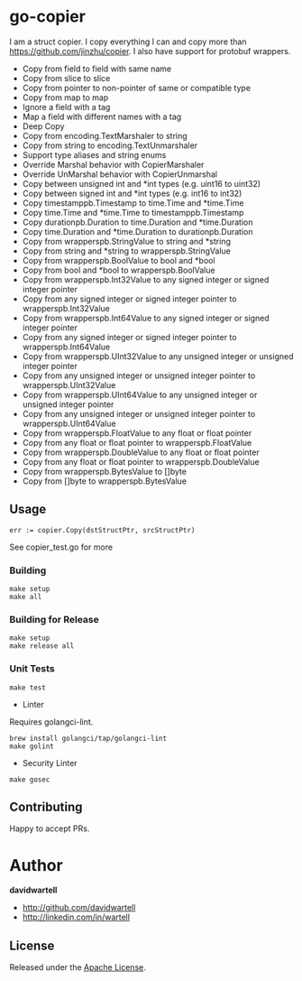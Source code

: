 # go-copier

I am a struct copier. I copy everything I can and copy more than https://github.com/jinzhu/copier. I also have support for 
protobuf wrappers.

* Copy from field to field with same name
* Copy from slice to slice
* Copy from pointer to non-pointer of same or compatible type
* Copy from map to map
* Ignore a field with a tag
* Map a field with different names with a tag
* Deep Copy
* Copy from encoding.TextMarshaler to string
* Copy from string to encoding.TextUnmarshaler
* Support type aliases and string enums
* Override Marshal behavior with CopierMarshaler
* Override UnMarshal behavior with CopierUnmarshal
* Copy between unsigned int and *int types (e.g. uint16 to uint32)
* Copy between signed int and *int types (e.g. int16 to int32) 
* Copy timestamppb.Timestamp to time.Time and *time.Time
* Copy time.Time and *time.Time to timestamppb.Timestamp
* Copy durationpb.Duration to time.Duration and *time.Duration
* Copy time.Duration and *time.Duration to durationpb.Duration
* Copy from wrapperspb.StringValue to string and *string
* Copy from string and *string to wrapperspb.StringValue
* Copy from wrapperspb.BoolValue to bool and *bool
* Copy from bool and *bool to wrapperspb.BoolValue
* Copy from wrapperspb.Int32Value to any signed integer or signed integer pointer 
* Copy from any signed integer or signed integer pointer to wrapperspb.Int32Value
* Copy from wrapperspb.Int64Value to any signed integer or signed integer pointer
* Copy from any signed integer or signed integer pointer to wrapperspb.Int64Value
* Copy from wrapperspb.UInt32Value to any unsigned integer or unsigned integer pointer
* Copy from any unsigned integer or unsigned integer pointer to wrapperspb.UInt32Value
* Copy from wrapperspb.UInt64Value to any unsigned integer or unsigned integer pointer
* Copy from any unsigned integer or unsigned integer pointer to wrapperspb.UInt64Value
* Copy from wrapperspb.FloatValue to any float or float pointer
* Copy from any float or float pointer to wrapperspb.FloatValue
* Copy from wrapperspb.DoubleValue to any float or float pointer
* Copy from any float or float pointer to wrapperspb.DoubleValue
* Copy from wrapperspb.BytesValue to []byte
* Copy from []byte to wrapperspb.BytesValue

## Usage

```
err := copier.Copy(dstStructPtr, srcStructPtr)
```

See copier_test.go for more

### Building
```
make setup
make all
```

### Building for Release
```
make setup
make release all
```

### Unit Tests
```
make test
```

* Linter

Requires golangci-lint.
```
brew install golangci/tap/golangci-lint
make golint
```

* Security Linter

```
make gosec
```

## Contributing

Happy to accept PRs.

# Author

**davidwartell**

* <http://github.com/davidwartell>
* <http://linkedin.com/in/wartell>

## License

Released under the [Apache License](https://github.com/davidwartell/go-copier/blob/master/LICENSE).


